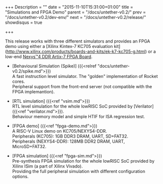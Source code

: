 +++
Description = ""
date = "2015-11-10T15:31:00+01:00"
title = "Simulations and FPGA Demo"
parent = "/docs/untether-v0.2/"
prev = "/docs/untether-v0.2/dev-env/"
next = "/docs/untether-v0.2/release/"
showdisqus = true

+++

This release works with three different simulators and provides an FPGA demo using either a [Xilinx Kintex-7 KC705 evaluation kit] (http://www.xilinx.com/products/boards-and-kits/ek-k7-kc705-g.html) or a low-end [Nexys™4 DDR Artix-7 FPGA Board](http://digilentinc.com/nexys4ddr/).

 * [Behavioural Simulation (Spike)] ({{<relref "docs/untether-v0.2/spike.md">}})<br/>
   A fast instruction level simulator. The "golden" implementation of Rocket cores. <br/>
   Peripheral support from the front-end server (not compatible with the FPGA implemantion).

 * [RTL simulation] ({{<ref "vsim.md">}})<br/>
   RTL level simulation for the whole lowRISC SoC provided by [Verilator] ({{<ref "verilator.md">}}). <br/>
   Behaviour memory model and simple HTIF for ISA regression test.
   
 * [FPGA demo] ({{<ref "fpga-demo.md">}})<br/>
   A RISC-V Linux demo on KC705/NEXYS4-DDR. <br/>
   Peripherals (KC705): 1GB DDR3 DRAM, UART, SD+FAT32. <br/>
   Peripherals (NEXYS4-DDR): 128MB DDR2 DRAM, UART, MicroSD+FAT32. <br/>

 * [FPGA simulation] ({{<ref "fpga-sim.md">}})<br/>
   Pre-synthesis FPGA simulation for the whole lowRISC SoC provided by Xilinx ISim (a part of Xilinx Vivado). <br/>
   Providing the full peripheral simulation with different configuration options.
 